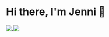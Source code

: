 # Hi there, I'm Jenni 👋


<a href="https://github.com/anuraghazra/github-readme-stats">
  <img align="center" src="https://github-readme-stats.vercel.app/api/top-langs/?username=jenniaylis&layout=compact&theme=buefy" />
</a>
<a>
  <img align="center" src="https://github-readme-stats.vercel.app/api?username=jenniaylis&show_icons=true&theme=buefy&count_private=true" />
</a>
